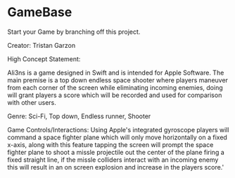 # GameBase
Start your Game by branching off this project.


Creator: Tristan Garzon

High Concept Statement:

Ali3ns is a game designed in Swift and is intended for Apple Software. The main premise is a top down endless space  shooter where players maneuver from each corner of the screen while eliminating incoming enemies, doing will grant players a score which will be recorded and used for comparison with other users.

Genre:
Sci-Fi, Top down, Endless runner, Shooter

Game Controls/Interactions:
Using Apple's integrated gyroscope players will command a space fighter plane which will only move horizontally on a fixed x-axis, along with this feature tapping the screen will prompt the space fighter plane to shoot a missle projectile out the center of the plane firing a fixed straight line, if the missle colliders interact with an incoming enemy this will result in an on screen explosion and increase in the players score.'